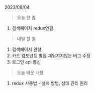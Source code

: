 2023/08/04
> 오늘 한 일
1. 검색페이지 redux연결.

> 내일 할 일
1. 검색페이지 완성
2. 카드 컴포넌트 별점 채워지지않는 버그 수정
3. 로그인 api 통신

> 오늘 배운 내용
1. redux 사용법 - 설치 방법, 상태 관리 원리
